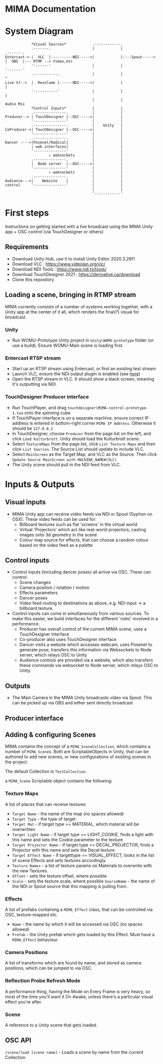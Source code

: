 # MIMA Documentation

# System Diagram

                *Visual Sources*            .------------.
                .-------.                   |            |                .-------.
    Entercast->-|  VLC  |----------NDI----->|            |----Spout-----> |  OBS  |--- RTMP --> Vimeo,etc
                '-------'                   |            |                '-------'
                .-----------.               |            |                    ^
    Live VJ-->  |  Resolume |------NDI----->|            |                    |
                '-----------'               |            |                    |
                                            |            |                 Audio Mix
                *Control Inputs*            |            |
                .---------------.           |            |
    Producer--> | TouchDesigner |--OSC----->|            |
                '---------------'           |            |
                .---------------.           |    Unity   |
    CoProducer->| TouchDesigner |--OSC----->|            |
                '---------------'           |            |
                .---------------.           |            |
    Dancer ---->|Posenet/Radical|           |            |
                | web interfaces|           |            |
                '---------------'           |            |
                        ↓ websockets        |            |
                .---------------.           |            |
                |  Node server  |--OSC----->|            |
                '---------------'           |            |
                        ↑ websockets        |            |
                .---------------.           |            |
    Audience--->|    Website    |           |            |
    control     '---------------'           |            |                                            
                                            |            |
                                            '------------'

# First steps
Instructions on getting started with a live broadcast using the MIMA Unity app + OSC control (via TouchDesigner or others)
## Requirements
- Download Unity Hub, use it to install Unity Editor 2020.3.26f1
- Download VLC : https://www.videolan.org/vlc/
- Download NDI Tools : https://www.ndi.tv/tools/
- Download TouchDesigner 2021 : https://derivative.ca/download
- Clone this repository

## Loading a scene, bringing in RTMP stream
MIMA currently consists of a number of systems working together, with a Unity app at the center of it all, which renders the final(?) visual for broadcast.
### Unity
- Run WOMU-Prototype Unity project in `Unity\WOMU-prototype` folder (or use a build). Ensure WOMU-Main scene is loading first.
### Entercast RTSP stream
- Start up an RTSP stream using Entercast, or find an existing test stream
- Launch VLC, ensure the NDI output plugin is enabled (see [here](https://help.ptzoptics.com/support/solutions/articles/13000072212-how-to-turn-an-rtsp-feed-into-an-ndi-source-using-vlc))
- Open the RTSP stream in VLC. It should show a black screen, meaning it's outputting via NDI. 

### TouchDesigner Producer interface
- Run TouchPlayer, and drag `touchdesigner\MIMA-control-prototype-1.toe` onto the spinning cube
- If TouchPlayer interface is on a separate machine, ensure correct IP address is entered in bottom-right corner `MIMA IP Address`. Otherwise it should be `127.0.0.1`
- In TouchDesigner, choose `Producer` from the page list on the left, and click `Load Kulturbrott`. Unity should load the Kulturbrott scene.
- Select `TextureMaps` from the page list, click `List Texture Maps` and then click `List Sources`. The Source List should update to include VLC. 
- Select `MainScreen` as the Target Map, and VLC as the Source. Then click `Update Source MainScreen with MACHINE_NAME#(VLC)`
- The Unity scene should pull in the NDI feed from VLC.



# Inputs & Outputs

## Visual inputs
- MIMA Unity app can receive video feeds via NDI or Spout (Syphon on OSX). These video feeds can be used for:
    - Billboard textures such as flat 'screens' in the virtual world
    - Virtual 'Projectors' which act like real-world projectors, casting images onto 3d geometry in the scene
    - Colour map source for effects, that can choose a random colour based on the video feed as a palette

## Control inputs
- Control inputs (including dancer poses) all arrive via OSC. These can control:
    - Scene changes
    - Camera position / rotation / motion
    - Effects parameters
    - Dancer poses
    - Video feed routing to destinations as above, e.g. NDI input -> a billboard texture.
- Control inputs can come in simultaneously from various sources. To make this easier, we build interfaces for the different 'roles' involved in a performance.
    - Producer has overall control of the current MIMA scene, uses a TouchDesigner interface
    - Co-producer also uses TouchDesigner interface
    - Dancer visits a website which accesses webcam, uses Posenet to generate pose, transfers this information via Websockets to Node server, which relays OSC to Unity
    - Audience controls are provided via a website, which also transfers these commands via websocket to Node server, which relays OSC to Unity.

## Outputs
- The Main Camera in the MIMA Unity broadcasts video via Spout. This can be picked up via OBS and either sent directly broadcast

## Producer interface


## Adding & configuring Scenes

MIMA contains the concept of a `MIMA_SceneCollection`, which contains a number of `MIMA_Scene`s. Both are ScriptableObjects in Unity, that can be authored to add new scenes, or new configurations of existing scenes in the project.

The default Collection is `TestCollection`.

a `MIMA_Scene` Scriptable object contains the following:
### Texture Maps
A list of places that can receive textures
- `Target Name` - the name of the map (no spaces allowed)
- `Target Type` - the type of target
- `Target Mat` - if target type == MATERIAL, which material will be overwritten
- `Target Light Name` - if target type == LIGHT_COOKIE, finds a light with this name and sets the Cookie parameter to the texture
- `Target Projector Name` - if target type == DECAL_PROJECTOR, finds a Projector with this name and sets the Decal texture 
- `Target Effect Name` - if targettype == VISUAL_EFFECT, looks in the list of scene Effects and sets textures accordingly.
- `Texture Names` - a list of texture params on Materials to overwrite with the new Textures.
- `Offset` - sets the texture offset, where possible
- `Scale` - sets the texture scale, where possible
`SourceName` - the name of the NDI or Spout source that this mapping is pulling from.

### Effects
A list of prefabs containing a `MIMA_Effect` class, that can be controlled via OSC, texture-mapped etc.
- `Name` - the name by which it will be accessed via OSC (no spaces allowed)
- `Prefab` - the Unity prefab which gets loaded by this Effect. Must have a `MIMA_Effect` behaviour.

### Camera Positions
A list of transforms which are found by name, and stored as camera positions, which can be jumped to via OSC.

### Reflection Probe Refresh Mode
A performance thing, having the Mode on Every Frame is very heavy, so most of the time you'll want it On Awake, unless there's a particular visual effect you're after.

### Scene
A reference to a Unity scene that gets loaded.


## OSC API

`/scene/load [scene name]` - Loads a scene by name from the current Collection

